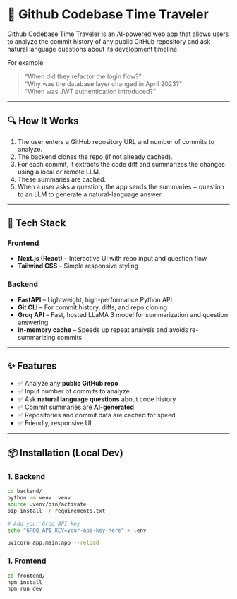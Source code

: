 # 🧠 Github Codebase Time Traveler

Github Codebase Time Traveler is an AI-powered web app that allows users to analyze the commit history of any public GitHub repository and ask natural language questions about its development timeline.

For example:
> “When did they refactor the login flow?”  
> “Why was the database layer changed in April 2023?”  
> “When was JWT authentication introduced?”

---

## 🔍 How It Works

1. The user enters a GitHub repository URL and number of commits to analyze.
2. The backend clones the repo (if not already cached).
3. For each commit, it extracts the code diff and summarizes the changes using a local or remote LLM.
4. These summaries are cached.
5. When a user asks a question, the app sends the summaries + question to an LLM to generate a natural-language answer.

---

## 🧰 Tech Stack

### Frontend
- **Next.js (React)** – Interactive UI with repo input and question flow
- **Tailwind CSS** – Simple responsive styling

### Backend
- **FastAPI** – Lightweight, high-performance Python API
- **Git CLI** – For commit history, diffs, and repo cloning
- **Groq API** – Fast, hosted LLaMA 3 model for summarization and question answering
- **In-memory cache** – Speeds up repeat analysis and avoids re-summarizing commits

---

## ✨ Features

- ✅ Analyze any **public GitHub repo**
- ✅ Input number of commits to analyze
- ✅ Ask **natural language questions** about code history
- ✅ Commit summaries are **AI-generated**
- ✅ Repositories and commit data are cached for speed
- ✅ Friendly, responsive UI

---

## 📦 Installation (Local Dev)

### 1. Backend
```bash
cd backend/
python -m venv .venv
source .venv/bin/activate
pip install -r requirements.txt

# Add your Groq API key
echo "GROQ_API_KEY=your-api-key-here" > .env

uvicorn app.main:app --reload
```
### 1. Frontend
```bash
cd frontend/
npm install
npm run dev
```